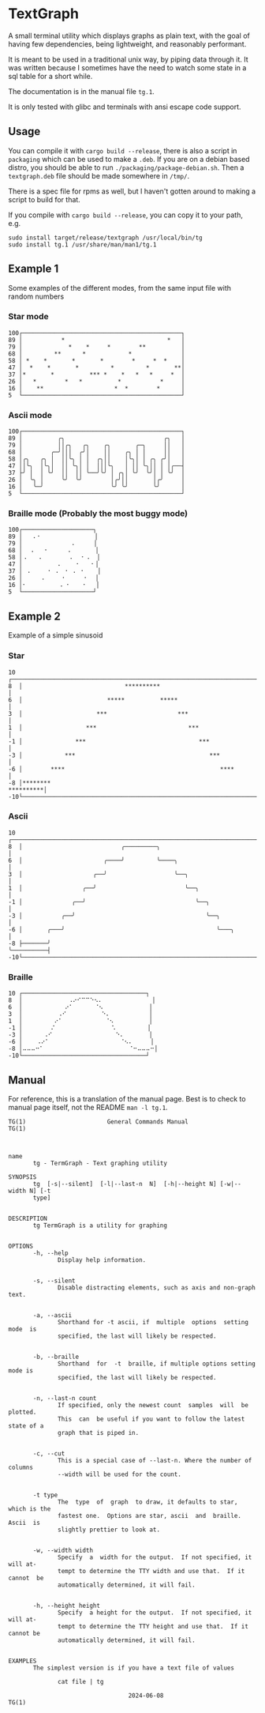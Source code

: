# TextGraph

A small terminal utility which displays graphs as plain text,
with the goal of having few dependencies,
being lightweight, and reasonably performant.

It is meant to be used in a traditional unix way, 
by piping data through it.
It was written because I sometimes have the need to
watch some state in a sql table for a short while.

The documentation is in the manual file `tg.1`.

It is only tested with glibc and terminals with ansi escape code support.

## Usage
You can compile it with `cargo build --release`,
there is also a script in `packaging` which can be used to make a `.deb`.
If you are on a debian based distro, you should be able to run `./packaging/package-debian.sh`.
Then a `textgraph.deb` file should be made somewhere in `/tmp/`.

There is a spec file for rpms as well, but I haven't gotten around to making a script to build for that.

If you compile with `cargo build --release`, you can copy it to your path, e.g. 
```
sudo install target/release/textgraph /usr/local/bin/tg
sudo install tg.1 /usr/share/man/man1/tg.1
```

## Example 1
Some examples of the different modes, from the same input file with random numbers
### Star mode
```
100┌─────────────────────────────────────────────┐
89 │           *                             *   │
79 │             *    *     *        **          │
68 │         **      *            *              │
58 │ *    *       *       *        *     *  *    │
47 │  *    *       *         *         *       **│
37 │*       *          *** *    *   *   *     *  │
26 │   *        *   *          *           *     │
16 │    **                    *  *        *      │
5  └─────────────────────────────────────────────┘
```
### Ascii mode
```
100┌─────────────────────────────────────────────┐
89 │          ╭╮                            ╭╮   │
79 │          ││╭╮   ╭╮    ╭╮       ╭─╮     ││   │
68 │        ╭─╯│││  ╭╯│    ││    ╭╮ │ │     ││   │
58 │╭╮   ╭╮ │  ││╰╮ │ │  ╭╮││    │╰╮│ │ ╭╮ ╭╯│   │
47 ││╰╮  │╰╮│  ││ ╰╮│ │  │││╰╮   │ ││ ╰╮││ │ │╭──┤
37 ├╯ │  │ ╰╯  ││  ││ ╰──╯╰╯ │ ╭╮│ ╰╯  ╰╯│ │ ╰╯  │
26 │  ╰╮ │     ╰╯  ╰╯        │╭╯││       │╭╯     │
16 │   ╰─╯                   ╰╯ ╰╯       ╰╯      │
5  └─────────────────────────────────────────────┘
```
### Braille mode (Probably the most buggy mode)
```
100┌────────────────────┐
89 │   ⠄⠂               │
79 │              ⠄     │
68 │  ⠠   ⠂     ⠠       │
58 │⠠   ⠠        ⠄  ⠂⠠  │
47 │          ⠄    ⠂   ⠂│
37 │ ⠠     ⠂ ⠄ ⠐ ⠠ ⠐    │
26 │     ⠠     ⠂     ⠂  │
16 │⠂         ⠠ ⠂   ⠐   │
5  └────────────────────┘
```

## Example 2
Example of a simple sinusoid
### Star
```
10 ┌──────────────────────────────────────────────────────────────────────┐
8  │                             **********                               │
6  │                        *****          *****                          │
3  │                     ***                    ***                       │
1  │                  ***                          ***                    │
-1 │               ***                                ***                 │
-3 │            ***                                      ***              │
-6 │        ****                                            ****          │
-8 │********                                                    **********│
-10└──────────────────────────────────────────────────────────────────────┘
```
### Ascii
```
10 ┌──────────────────────────────────────────────────────────────────────┐
8  │                            ╭─────────╮                               │
6  │                       ╭────╯         ╰────╮                          │
3  │                    ╭──╯                   ╰──╮                       │
1  │                 ╭──╯                         ╰──╮                    │
-1 │              ╭──╯                               ╰──╮                 │
-3 │           ╭──╯                                     ╰──╮              │
-6 │       ╭───╯                                           ╰───╮          │
-8 ├───────╯                                                   ╰──────────┤
-10└──────────────────────────────────────────────────────────────────────┘
```
### Braille
```
10 ┌───────────────────────────────────┐
8  │             ⠠⠔⠊⠉⠉⠑⠢⠄              │
6  │            ⠔⠁      ⠈⠢             │
3  │          ⠠⠊          ⠑⠄           │
1  │         ⠔⠁            ⠈⠢          │
-1 │        ⠌                ⠡         │
-3 │      ⠠⠊                  ⠑⠄       │
-6 │    ⠠⠔⠁                    ⠈⠢⠄     │
-8 │⠤⠤⠤⠒⠁                        ⠈⠒⠤⠤⠤⠒│
-10└───────────────────────────────────┘
```

## Manual
For reference, this is a translation of the manual page.
Best is to check to manual page itself, not the README `man -l tg.1`.
```
TG(1)                       General Commands Manual                      TG(1)



name
       tg - TermGraph - Text graphing utility

SYNOPSIS
       tg  [-s|--silent]  [-l|--last-n  N]  [-h|--height N] [-w|--width N] [-t
       type]


DESCRIPTION
       tg TermGraph is a utility for graphing


OPTIONS
       -h, --help
              Display help information.


       -s, --silent
              Disable distracting elements, such as axis and non-graph text.


       -a, --ascii
              Shorthand for -t ascii, if  multiple  options  setting  mode  is
              specified, the last will likely be respected.


       -b, --braille
              Shorthand  for  -t  braille, if multiple options setting mode is
              specified, the last will likely be respected.


       -n, --last-n count
              If specified, only the newest count  samples  will  be  plotted.
              This  can  be useful if you want to follow the latest state of a
              graph that is piped in.


       -c, --cut
              This is a special case of --last-n. Where the number of  columns
              --width will be used for the count.


       -t type
              The  type  of  graph  to draw, it defaults to star, which is the
              fastest one.  Options are star, ascii  and  braille.   Ascii  is
              slightly prettier to look at.


       -w, --width width
              Specify  a  width for the output.  If not specified, it will at‐
              tempt to determine the TTY width and use that.  If it cannot  be
              automatically determined, it will fail.


       -h, --height height
              Specify  a height for the output.  If not specified, it will at‐
              tempt to determine the TTY height and use that.  If it cannot be
              automatically determined, it will fail.


EXAMPLES
       The simplest version is if you have a text file of values

              cat file | tg

                                  2024-06-08                             TG(1)
```
